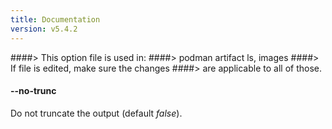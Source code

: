 ```yaml
---
title: Documentation
version: v5.4.2
---
```


####> This option file is used in:
####>   podman artifact ls, images
####> If file is edited, make sure the changes
####> are applicable to all of those.
#### **--no-trunc**

Do not truncate the output (default *false*).
